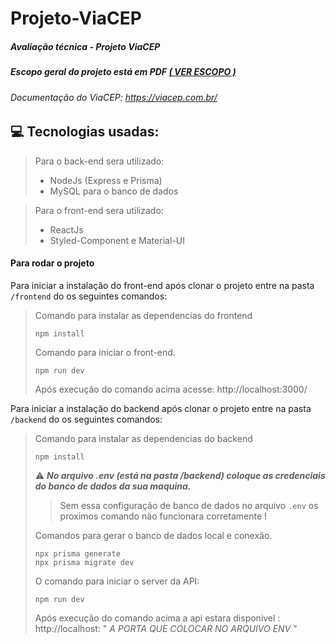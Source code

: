 # Projeto-ViaCEP

##### Avaliação técnica - Projeto ViaCEP

##### Escopo geral do projeto está em PDF [( VER ESCOPO )](/github/escopo_geral.pdf)

###### Documentação do ViaCEP: https://viacep.com.br/

## 💻 Tecnologias usadas:

> Para o back-end sera utilizado:
>
> - NodeJs (Express e Prisma)
> - MySQL para o banco de dados

> Para o front-end sera utilizado:
>
> - ReactJs
> - Styled-Component e Material-UI

#### Para rodar o projeto

Para iniciar a instalação do front-end após clonar o projeto entre na pasta `/frontend` do os seguintes comandos:

> Comando para instalar as dependencias do frontend
>
> ```
> npm install
> ```
>
> Comando para iniciar o front-end.
>
> ```
> npm run dev
> ```
>
> Após execução do comando acima acesse: http://localhost:3000/

Para iniciar a instalação do backend após clonar o projeto entre na pasta `/backend` do os seguintes comandos:

> Comando para instalar as dependencias do backend
>
> ```
> npm install
> ```
>
> :warning: **_No arquivo .env (está na pasta /backend) coloque as credenciais do banco de dados da sua maquina._**
>
> > Sem essa configuração de banco de dados no arquivo `.env` os proximos comando não funcionara corretamente !
>
> Comandos para gerar o banco de dados local e conexão.
>
> ```
> npx prisma generate
> npx prisma migrate dev
> ```
>
> O comando para iniciar o server da API:
>
> ```
> npm run dev
> ```
>
> Após execução do comando acima a api estara disponivel : http://localhost: " _A PORTA QUE COLOCAR NO ARQUIVO ENV_ "
